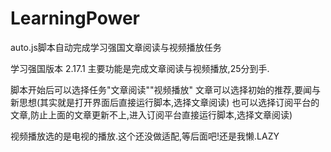 # LearningPower
auto.js脚本自动完成学习强国文章阅读与视频播放任务

学习强国版本 2.17.1
主要功能是完成文章阅读与视频播放,25分到手.

脚本开始后可以选择任务"文章阅读""视频播放"
文章可以选择初始的推荐,要闻与新思想(其实就是打开界面后直接运行脚本,选择文章阅读)
也可以选择订阅平台的文章,防止上面的文章更新不上,进入订阅平台直接运行脚本,选择文章阅读)

视频播放选的是电视的播放.这个还没做适配,等后面吧!还是我懒.LAZY
